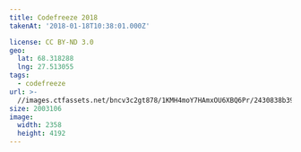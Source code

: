 ```yaml
---
title: Codefreeze 2018
takenAt: '2018-01-18T10:38:01.000Z'

license: CC BY-ND 3.0
geo:
  lat: 68.318288
  lng: 27.513055
tags:
  - codefreeze
url: >-
  //images.ctfassets.net/bncv3c2gt878/1KMH4moY7HAmxOU6XBQ6Pr/2430838b391541ade300b76247195552/codefreeze-2018_39091611754_o
size: 2003106
image:
  width: 2358
  height: 4192
---
```

